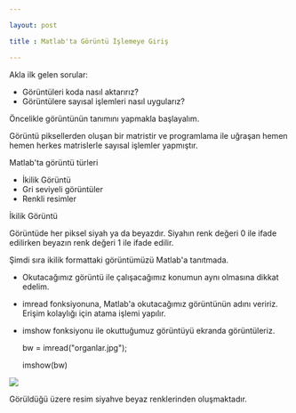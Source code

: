 ```yaml
---

layout: post

title : Matlab'ta Görüntü İşlemeye Giriş

---
```


Akla ilk gelen sorular:

 * Görüntüleri koda nasıl aktarırız?
 * Görüntülere sayısal işlemleri nasıl uygularız?

Öncelikle görüntünün tanımını yapmakla başlayalım.

Görüntü piksellerden oluşan bir matristir ve programlama ile uğraşan hemen hemen herkes matrislerle 
sayısal işlemler yapmıştır.

Matlab'ta görüntü türleri

 * İkilik Görüntü 
 * Gri seviyeli görüntüler
 * Renkli resimler 

İkilik Görüntü

Görüntüde her piksel siyah ya da beyazdır. Siyahın renk değeri 0 ile ifade edilirken beyazın renk değeri
1 ile ifade edilir.

Şimdi sıra ikilik formattaki görüntümüzü Matlab'a tanıtmada.
 * Okutacağımız görüntü ile çalışacağımız konumun aynı olmasına dikkat edelim.
 * imread fonksiyonuna, Matlab'a okutacağımız görüntünün adını veririz. Erişim kolaylığı için atama işlemi yapılır.
 * imshow fonksiyonu ile okuttuğumuz görüntüyü ekranda görüntüleriz.


    bw = imread("organlar.jpg"); 
    
    imshow(bw)

![](http://i011.radikal.ru/1212/19/81cb8224d5f0.jpg)   

Görüldüğü üzere resim siyahve beyaz renklerinden oluşmaktadır.

